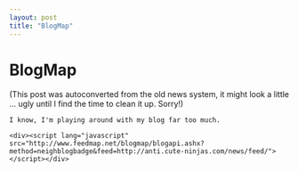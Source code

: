 ```yaml
---
layout: post
title: "BlogMap"
---
```

<h1>BlogMap</h1>
(This post was autoconverted from the old news system,
it might look a little ... ugly until I find the time
to clean it up.
Sorry!)

    I know, I'm playing around with my blog far too much.
    
    <div><script lang="javascript" src="http://www.feedmap.net/blogmap/blogapi.ashx?method=neighblogbadge&feed=http://anti.cute-ninjas.com/news/feed/"></script></div>

